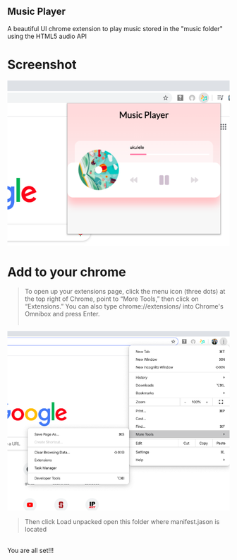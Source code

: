 ## Music Player

A beautiful UI chrome extension to play music stored in the "music folder" using the HTML5 audio API


# Screenshot
![screenshot](images/Screenshot.png)

# Add to your chrome 


>To open up your extensions page, click the menu icon (three dots) at the top right of Chrome, point to “More Tools,” then click on “Extensions.” You can also type chrome://extensions/ into Chrome's Omnibox and press Enter.<br><br> 



![screenshot](images/tut.png)



>Then click Load unpacked  open this folder where manifest.jason is located<br>



<br>You are all set!!!
